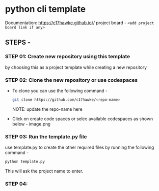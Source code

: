 # python cli template

Documentation: https://c17hawke.github.io/<repo-name>/
project board - `<add project board link if any>`

## STEPS - 

### STEP 01: Create new repository using this template 

by choosing this as a project template while creating a new repository

### STEP 02: Clone the new repository or use codespaces

- To clone you can use the following command - 
    ```bash
    git clone https://github.com/c17hawke/<repo-name>
    ```
    NOTE: update the repo-name here

- Click on create code spaces or selec available codespaces as shown below - 
    image.png

### STEP 03: Run the template.py file

use template.py to create the other required files by running the following command - 

```bash 
python template.py
```

This will ask the project name to enter.

### STEP 04: 